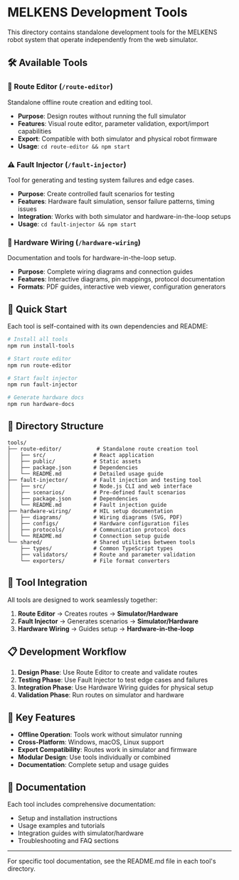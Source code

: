 # MELKENS Development Tools

This directory contains standalone development tools for the MELKENS robot system that operate independently from the web simulator.

## 🛠 Available Tools

### 📍 Route Editor (`/route-editor`)
Standalone offline route creation and editing tool.
- **Purpose**: Design routes without running the full simulator
- **Features**: Visual route editor, parameter validation, export/import capabilities
- **Export**: Compatible with both simulator and physical robot firmware
- **Usage**: `cd route-editor && npm start`

### ⚠️ Fault Injector (`/fault-injector`)
Tool for generating and testing system failures and edge cases.
- **Purpose**: Create controlled fault scenarios for testing
- **Features**: Hardware fault simulation, sensor failure patterns, timing issues
- **Integration**: Works with both simulator and hardware-in-the-loop setups
- **Usage**: `cd fault-injector && npm start`

### 🔗 Hardware Wiring (`/hardware-wiring`)
Documentation and tools for hardware-in-the-loop setup.
- **Purpose**: Complete wiring diagrams and connection guides
- **Features**: Interactive diagrams, pin mappings, protocol documentation
- **Formats**: PDF guides, interactive web viewer, configuration generators

## 🚀 Quick Start

Each tool is self-contained with its own dependencies and README:

```bash
# Install all tools
npm run install-tools

# Start route editor
npm run route-editor

# Start fault injector  
npm run fault-injector

# Generate hardware docs
npm run hardware-docs
```

## 📁 Directory Structure

```
tools/
├── route-editor/           # Standalone route creation tool
│   ├── src/               # React application
│   ├── public/            # Static assets
│   ├── package.json       # Dependencies
│   └── README.md          # Detailed usage guide
├── fault-injector/        # Fault injection and testing tool
│   ├── src/               # Node.js CLI and web interface
│   ├── scenarios/         # Pre-defined fault scenarios
│   ├── package.json       # Dependencies
│   └── README.md          # Fault injection guide
├── hardware-wiring/       # HIL setup documentation
│   ├── diagrams/          # Wiring diagrams (SVG, PDF)
│   ├── configs/           # Hardware configuration files
│   ├── protocols/         # Communication protocol docs
│   └── README.md          # Connection setup guide
└── shared/                # Shared utilities between tools
    ├── types/             # Common TypeScript types
    ├── validators/        # Route and parameter validation
    └── exporters/         # File format converters
```

## 🔧 Tool Integration

All tools are designed to work seamlessly together:

1. **Route Editor** → Creates routes → **Simulator/Hardware**
2. **Fault Injector** → Generates scenarios → **Simulator/Hardware**  
3. **Hardware Wiring** → Guides setup → **Hardware-in-the-loop**

## 📋 Development Workflow

1. **Design Phase**: Use Route Editor to create and validate routes
2. **Testing Phase**: Use Fault Injector to test edge cases and failures
3. **Integration Phase**: Use Hardware Wiring guides for physical setup
4. **Validation Phase**: Run routes on simulator and hardware

## 🎯 Key Features

- **Offline Operation**: Tools work without simulator running
- **Cross-Platform**: Windows, macOS, Linux support
- **Export Compatibility**: Routes work in simulator and firmware
- **Modular Design**: Use tools individually or combined
- **Documentation**: Complete setup and usage guides

## 📖 Documentation

Each tool includes comprehensive documentation:
- Setup and installation instructions
- Usage examples and tutorials
- Integration guides with simulator/hardware
- Troubleshooting and FAQ sections

---

For specific tool documentation, see the README.md file in each tool's directory.